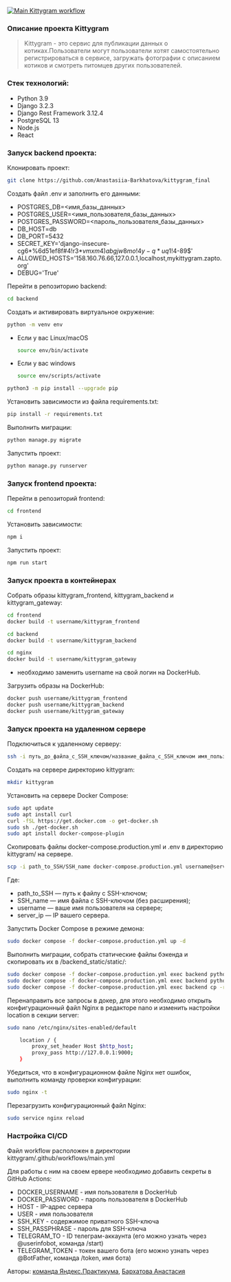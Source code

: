 [![Main Kittygram workflow](https://github.com/Anastasiia-Barkhatova/kittygram_final/actions/workflows/main.yml/badge.svg)](https://github.com/Anastasiia-Barkhatova/kittygram_final/actions/workflows/main.yml)

### **Описание проекта Kittygram**

> Kittygram - это сервис для публикации данных о котиках.Пользователи могут пользователи хотят самостоятельно регистрироваться в сервисе, загружать фотографии с описанием котиков и смотреть питомцев других пользователей.

### **Cтек технологий:**

- Python 3.9
- Django 3.2.3
- Django Rest Framework 3.12.4
- PostgreSQL 13
- Node.js
- React

### **Запуск backend проекта:**

Клонировать проект:

```bash
git clone https://github.com/Anastasiia-Barkhatova/kittygram_final
```

Создать файл .env и заполнить его данными:

- POSTGRES_DB=<имя_базы_данных>
- POSTGRES_USER=<имя_пользователя_базы_данных>
- POSTGRES_PASSWORD=<пароль_пользователя_базы_данных>
- DB_HOST=db
- DB_PORT=5432
- SECRET_KEY='django-insecure-cg6*%6d51ef8f#4!r3*$vmxm4)abgjw8mo!4y-q*uq1!4$-89$'
- ALLOWED_HOSTS='158.160.76.66,127.0.0.1,localhost,mykittygram.zapto.org'
- DEBUG='True'

Перейти в репозиторию backend:

```bash
cd backend
```

Cоздать и активировать виртуальное окружение:

```bash
python -m venv env
```

* Если у вас Linux/macOS

    ```bash
    source env/bin/activate
    ```

* Если у вас windows

    ```bash
    source env/scripts/activate
    ```

```bash
python3 -m pip install --upgrade pip
```

Установить зависимости из файла requirements.txt:

```bash
pip install -r requirements.txt
```

Выполнить миграции:

```bash
python manage.py migrate
```

Запустить проект:

```bash
python manage.py runserver
```

### **Запуск frontend проекта:**

Перейти в репозиторий frontend:

```bash
cd frontend
```

Установить зависимости:

```bash
npm i
```

Запустить проект:

```bash
npm run start
```

### **Запуск проекта в контейнерах**

Собрать образы kittygram_frontend, kittygram_backend и kittygram_gateway:

```bash
cd frontend
docker build -t username/kittygram_frontend
```

```bash
cd backend
docker build -t username/kittygram_backend
```

```bash
cd nginx
docker build -t username/kittygram_gateway
```
- необходимо заменить username на свой логин на DockerHub.

Загрузить образы на DockerHub:

```bash
docker push username/kittygram_frontend
docker push username/kittygram_backend
docker push username/kittygram_gateway
```

### **Запуск проекта на удаленном сервере**

Подключиться к удаленному серверу:

```bash
ssh -i путь_до_файла_с_SSH_ключом/название_файла_с_SSH_ключом имя_пользователя@ip_адрес_сервера 
```

Создать на сервере директорию kittygram:

```bash
mkdir kittygram
```

Установить на сервере Docker Compose:

```bash
sudo apt update
sudo apt install curl
curl -fSL https://get.docker.com -o get-docker.sh
sudo sh ./get-docker.sh
sudo apt install docker-compose-plugin 
```

Скопировать файлы docker-compose.production.yml и .env в директорию kittygram/ на сервере.

```bash
scp -i path_to_SSH/SSH_name docker-compose.production.yml username@server_ip:/home/username/taski/docker-compose.production.yml
```
Где:
- path_to_SSH — путь к файлу с SSH-ключом;
- SSH_name — имя файла с SSH-ключом (без расширения);
- username — ваше имя пользователя на сервере;
- server_ip — IP вашего сервера.

Запустить Docker Compose в режиме демона:

```bash
sudo docker compose -f docker-compose.production.yml up -d
```

Выполнить миграции, собрать статические файлы бэкенда и скопировать их в /backend_static/static/:

```bash
sudo docker compose -f docker-compose.production.yml exec backend python manage.py migrate
sudo docker compose -f docker-compose.production.yml exec backend python manage.py collectstatic
sudo docker compose -f docker-compose.production.yml exec backend cp -r /app/collected_static/. /backend_static/static/
```

Перенаправить все запросы в докер, для этого необходимо открыть конфигурационный файл Nginx в редакторе nano и изменить настройки location в секции server:

```bash
sudo nano /etc/nginx/sites-enabled/default
```
```bash
    location / {
        proxy_set_header Host $http_host;
        proxy_pass http://127.0.0.1:9000;
    }
```

Убедиться, что в конфигурационном файле Nginx нет ошибок, выполнить команду проверки конфигурации:

```bash
sudo nginx -t
```

Перезагрузить конфигурационный файл Nginx:

```bash
sudo service nginx reload
```

### **Настройка CI/CD**

Файл workflow расположен в директории kittygram/.github/workflows/main.yml

Для работы с ним на своем ервере необходимо добавить секреты в GitHub Actions:

- DOCKER_USERNAME - имя пользователя в DockerHub
- DOCKER_PASSWORD - пароль пользователя в DockerHub
- HOST - IP-адрес сервера
- USER - имя пользователя
- SSH_KEY - содержимое приватного SSH-ключа
- SSH_PASSPHRASE - пароль для SSH-ключа
- TELEGRAM_TO - ID телеграм-аккаунта (его можно узнать через @userinfobot, команда /start)
- TELEGRAM_TOKEN - токен вашего бота (его можно узнать через @BotFather, команда /token, имя бота)

Авторы: [команда Яндекс.Практикума](https://github.com/yandex-praktikum), [Бархатова Анастасия](https://github.com/Anastasiia-Barkhatova)
